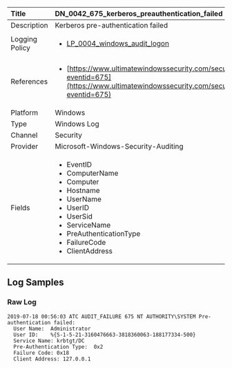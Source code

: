 | Title          | DN_0042_675_kerberos_preauthentication_failed       |
|:---------------|:------------------|
| Description    | Kerberos pre-authentication failed |
| Logging Policy | <ul><li>[LP_0004_windows_audit_logon](../Logging_Policies/LP_0004_windows_audit_logon.md)</li></ul> |
| References     | <ul><li>[https://www.ultimatewindowssecurity.com/securitylog/encyclopedia/event.aspx?eventid=675](https://www.ultimatewindowssecurity.com/securitylog/encyclopedia/event.aspx?eventid=675)</li></ul> |
| Platform       | Windows    |
| Type           | Windows Log        |
| Channel        | Security     |
| Provider       | Microsoft-Windows-Security-Auditing    |
| Fields         | <ul><li>EventID</li><li>ComputerName</li><li>Computer</li><li>Hostname</li><li>UserName</li><li>UserID</li><li>UserSid</li><li>ServiceName</li><li>PreAuthenticationType</li><li>FailureCode</li><li>ClientAddress</li></ul> |


## Log Samples

### Raw Log

```
2019-07-18 00:56:03 ATC AUDIT_FAILURE 675 NT AUTHORITY\SYSTEM Pre-authentication failed:
  User Name:  Administrator
  User ID:    %{S-1-5-21-3160476663-3818360063-188177334-500}
  Service Name: krbtgt/DC
  Pre-Authentication Type:  0x2
  Failure Code: 0x18
  Client Address: 127.0.0.1

```




